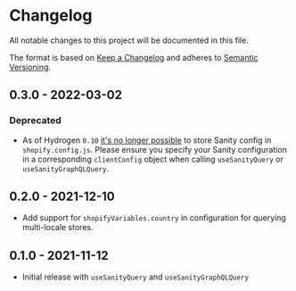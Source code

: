 # Changelog

All notable changes to this project will be documented in this file.

The format is based on [Keep a Changelog](http://keepachangelog.com/en/1.0.0/)
and adheres to [Semantic Versioning](http://semver.org/spec/v2.0.0.html).

<!-- ## Unreleased -->

## 0.3.0 - 2022-03-02

### Deprecated

- As of Hydrogen `0.10` [it's no longer possible](https://github.com/Shopify/hydrogen/issues/679) to store Sanity config in `shopify.config.js`. Please ensure you specify your Sanity configuration in a corresponding `clientConfig` object when calling `useSanityQuery` or `useSanityGraphQLQuery`.

## 0.2.0 - 2021-12-10

- Add support for `shopifyVariables.country` in configuration for querying multi-locale stores.

## 0.1.0 - 2021-11-12

- Initial release with `useSanityQuery` and `useSanityGraphQLQuery`
